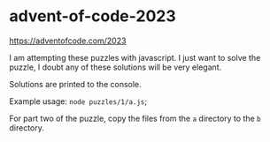 # advent-of-code-2023
https://adventofcode.com/2023

I am attempting these puzzles with javascript. I just want to solve the puzzle, I doubt any of these solutions will be very elegant.

Solutions are printed to the console.

Example usage: `node puzzles/1/a.js`;

For part two of the puzzle, copy the files from the `a` directory to the `b` directory.